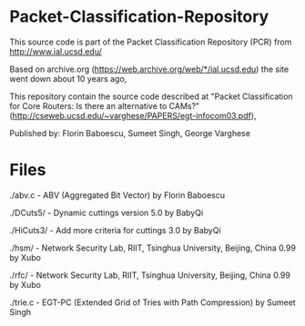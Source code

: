 # Packet-Classification-Repository
This source code is part of the Packet Classification Repository (PCR) from http://www.ial.ucsd.edu/

Based on archive.org (https://web.archive.org/web/*/ial.ucsd.edu) the site went down about 10 years ago,

This repository contain the source code described at "Packet Classification for Core Routers: Is there an alternative to CAMs?" (http://cseweb.ucsd.edu/~varghese/PAPERS/egt-infocom03.pdf),

Published by: Florin Baboescu, Sumeet Singh, George Varghese

# Files
./abv.c - ABV (Aggregated Bit Vector) by Florin Baboescu

./DCuts5/ - Dynamic cuttings version 5.0 by BabyQi

./HiCuts3/ - Add more criteria for cuttings 3.0 by BabyQi

./hsm/ - Network Security Lab, RIIT, Tsinghua University, Beijing, China 0.99 by Xubo

./rfc/ - Network Security Lab, RIIT, Tsinghua University, Beijing, China 0.99 by Xubo

./trie.c - EGT-PC (Extended Grid of Tries with Path Compression) by Sumeet Singh
